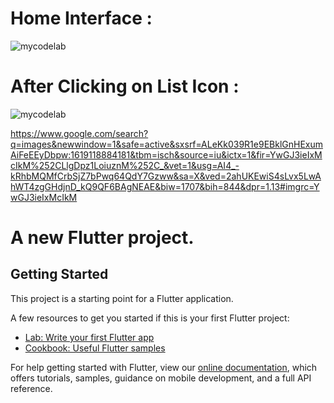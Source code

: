# Home Interface : 
![mycodelab](https://user-images.githubusercontent.com/69295859/115771417-86c9e900-a3cb-11eb-9704-0fae3483ea0a.png)
# After Clicking on List Icon : 
![mycodelab](https://user-images.githubusercontent.com/69295859/115772142-66e6f500-a3cc-11eb-95dc-113408794f26.png)

https://www.google.com/search?q=images&newwindow=1&safe=active&sxsrf=ALeKk039R1e9EBklGnHExumAiFeEEyDbpw:1619118884181&tbm=isch&source=iu&ictx=1&fir=YwGJ3ieIxMcIkM%252CLlgDpz1LoiuznM%252C_&vet=1&usg=AI4_-kRhbMQMfCrbSjZ7bPwq64QdY7Gzww&sa=X&ved=2ahUKEwiS4sLvx5LwAhWT4zgGHdjnD_kQ9QF6BAgNEAE&biw=1707&bih=844&dpr=1.13#imgrc=YwGJ3ieIxMcIkM
# A new Flutter project.

## Getting Started

This project is a starting point for a Flutter application.

A few resources to get you started if this is your first Flutter project:

- [Lab: Write your first Flutter app](https://flutter.dev/docs/get-started/codelab)
- [Cookbook: Useful Flutter samples](https://flutter.dev/docs/cookbook)

For help getting started with Flutter, view our
[online documentation](https://flutter.dev/docs), which offers tutorials,
samples, guidance on mobile development, and a full API reference.
